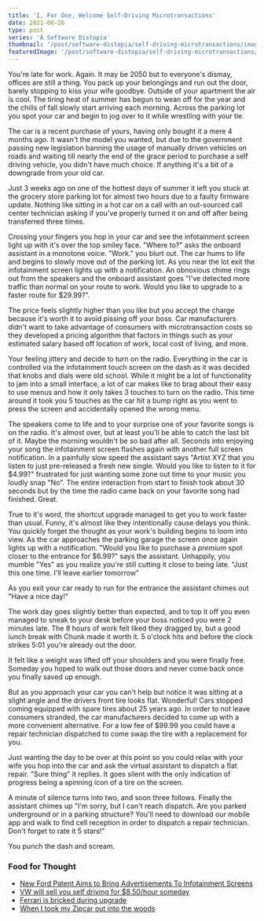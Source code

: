 ```yaml
---
title: 'I, For One, Welcome Self-Driving Microtransactions'
date: 2021-06-26
type: post
series: 'A Software Distopia'
thumbnail: '/post/software-distopia/self-driving-microtransactions/images/thumb.jpg'
featuredImage: '/post/software-distopia/self-driving-microtransactions/images/featured.jpg'
---
```


You're late for work. Again. It may be 2050 but to everyone's dismay, offices are still a thing. You pack up your belongings and run out the door, barely stopping to kiss your wife goodbye. Outside of your apartment the air is cool. The tiring heat of summer has begun to wean off for the year and the chills of fall slowly start arriving each morning. Across the parking lot you spot your car and begin to jog over to it while wrestling with your tie.

The car is a recent purchase of yours, having only bought it a mere 4 months ago. It wasn't the model you wanted, but due to the government passing new legislation banning the usage of manually driven vehicles on roads and waiting till nearly the end of the grace period to purchase a self driving vehicle, you didn't have much choice. If anything it's a bit of a downgrade from your old car.

Just 3 weeks ago on one of the hottest days of summer it left you stuck at the grocery store parking lot for almost two hours due to a faulty firmware update. Nothing like sitting in a hot car on a call with an out-sourced call center technician asking if you've properly turned it on and off after being transferred three times.

Crossing your fingers you hop in your car and see the infotainment screen light up with it's over the top smiley face. "Where to?" asks the onboard assistant in a monotone voice. "Work." you blurt out. The car hums to life and begins to slowly move out of the parking lot. As you near the lot exit the infotainment screen lights up with a notification. An obnoxious chime rings out from the speakers and the onboard assistant goes "I've detected more traffic than normal on your route to work. Would you like to upgrade to a faster route for $29.99?".

The price feels slightly higher than you like but you accept the charge because it's worth it to avoid pissing off your boss. Car manufacturers didn't want to take advantage of consumers with microtransaction costs so they developed a pricing algorithm that factors in things such as your estimated salary based off location of work, local cost of living, and more.

Your feeling jittery and decide to turn on the radio. Everything in the car is controlled via the infotainment touch screen on the dash as it was decided that knobs and dials were old school. While it might be a lot of functionality to jam into a small interface, a lot of car makes like to brag about their easy to use menus and how it only takes 3 touches to turn on the radio. This time around it took you 5 touches as the car hit a bump right as you went to press the screen and accidentally opened the wrong menu.

The speakers come to life and to your surprise one of your favorite songs is on the radio. It's almost over, but at least you'll be able to catch the last bit of it. Maybe the morning wouldn't be so bad after all. Seconds into enjoying your song the infotainment screen flashes again with another full screen notification. In a painfully slow speed the assistant says "Artist XYZ that you listen to just pre-released a fresh new single. Would you like to listen to it for $4.99?" frustrated for just wanting some zone out time to your music you loudly snap "No". The entire interaction from start to finish took about 30 seconds but by the time the radio came back on your favorite song had finished. Great.

True to it's word, the shortcut upgrade managed to get you to work faster than usual. Funny, it's almost like they intentionally cause delays you think. You quickly forget the thought as your work's building begins to loom into view. As the car approaches the parking garage the screen once again lights up with a notification. "Would you like to purchase a _premium_ spot closer to the entrance for $6.99?" says the assistant. Unhappily, you mumble "Yes" as you realize you're still cutting it close to being late. "Just this one time. I'll leave earlier tomorrow"

As you exit your car ready to run for the entrance the assistant chimes out "Have a nice day!"

The work day goes slightly better than expected, and to top it off you even managed to sneak to your desk before your boss noticed you were 2 minutes late. The 8 hours of work felt liked they dragged by, but a good lunch break with Chunk made it worth it. 5 o'clock hits and before the clock strikes 5:01 you're already out the door.

It felt like a weight was lifted off your shoulders and you were finally free. Someday you hoped to walk out those doors and never come back once you finally saved up enough.

But as you approach your car you can't help but notice it was sitting at a slight angle and the drivers front tire looks flat. Wonderful! Cars stopped coming equipped with spare tires about 25 years ago. In order to not leave consumers stranded, the car manufacturers decided to come up with a more convenient alternative. For a low fee of $99.99 you could have a repair technician dispatched to come swap the tire with a replacement for you.

Just wanting the day to be over at this point so you could relax with your wife you hop into the car and ask the virtual assistant to dispatch a flat repair. "Sure thing" it replies. It goes silent with the only indication of progress being a spinning icon of a tire on the screen.

A minute of silence turns into two, and soon three follows. Finally the assistant chimes up "I'm sorry, but I can't reach dispatch. Are you parked underground or in a parking structure? You'll need to download our mobile app and walk to find cell reception in order to dispatch a repair technician. Don't forget to rate it 5 stars!"

You punch the dash and scream.

### Food for Thought

-   [New Ford Patent Aims to Bring Advertisements To Infotainment Screens](https://fordauthority.com/2021/05/new-ford-patent-aims-to-bring-advertisements-to-infotainment-screens/)
-   [VW will sell you self driving for $8.50/hour someday](https://www.forbes.com/sites/bradtempleton/2021/05/11/vw-will-sell-you-self-driving-for-850hour-someday--too-high-or-too-low/)
-   [Ferrari is bricked during upgrade](https://old.reddit.com/r/Justrolledintotheshop/comments/j914fh/dude_comes_straight_from_the_dealership_for_a/)
-   [When I took my Zipcar out into the woods](https://www.theatlantic.com/ideas/archive/2019/09/zipcar-into-the-wilderness/597217/)
